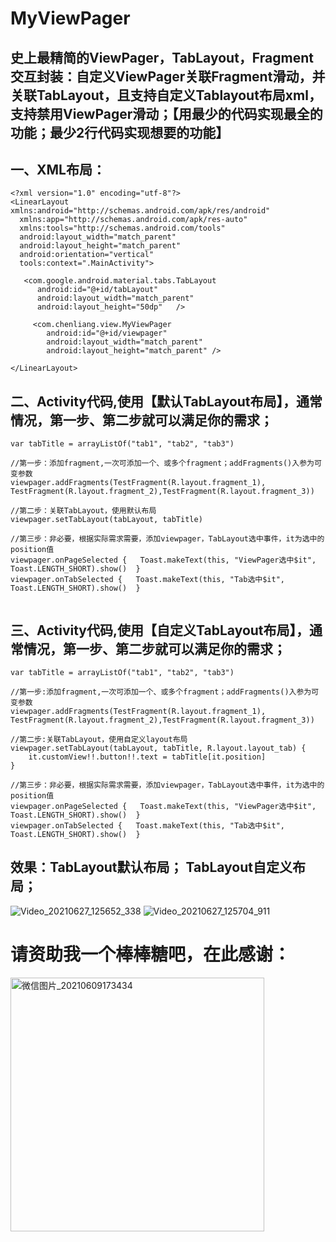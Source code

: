 # MyViewPager
## 史上最精简的ViewPager，TabLayout，Fragment交互封装：自定义ViewPager关联Fragment滑动，并关联TabLayout，且支持自定义Tablayout布局xml，支持禁用ViewPager滑动；【用最少的代码实现最全的功能；最少2行代码实现想要的功能】

## 一、XML布局：
```
<?xml version="1.0" encoding="utf-8"?>  
<LinearLayout xmlns:android="http://schemas.android.com/apk/res/android"  
  xmlns:app="http://schemas.android.com/apk/res-auto"  
  xmlns:tools="http://schemas.android.com/tools"  
  android:layout_width="match_parent"  
  android:layout_height="match_parent"  
  android:orientation="vertical"  
  tools:context=".MainActivity">  
  
   <com.google.android.material.tabs.TabLayout 
      android:id="@+id/tabLayout"  
      android:layout_width="match_parent"  
      android:layout_height="50dp"   />  

     <com.chenliang.view.MyViewPager  
        android:id="@+id/viewpager"  
        android:layout_width="match_parent"  
        android:layout_height="match_parent" />  
  
</LinearLayout>
```
  
## 二、Activity代码,使用【默认TabLayout布局】，通常情况，第一步、第二步就可以满足你的需求；

```
var tabTitle = arrayListOf("tab1", "tab2", "tab3")  
    
//第一步：添加fragment,一次可添加一个、或多个fragment；addFragments()入参为可变参数
viewpager.addFragments(TestFragment(R.layout.fragment_1), TestFragment(R.layout.fragment_2),TestFragment(R.layout.fragment_3))  
    
//第二步：关联TabLayout，使用默认布局
viewpager.setTabLayout(tabLayout, tabTitle)  
     
//第三步：非必要，根据实际需求需要，添加viewpager，TabLayout选中事件，it为选中的position值  
viewpager.onPageSelected {   Toast.makeText(this, "ViewPager选中$it", Toast.LENGTH_SHORT).show()  }  
viewpager.onTabSelected {   Toast.makeText(this, "Tab选中$it", Toast.LENGTH_SHORT).show()  }
    
```

## 三、Activity代码,使用【自定义TabLayout布局】，通常情况，第一步、第二步就可以满足你的需求；
```
var tabTitle = arrayListOf("tab1", "tab2", "tab3")  
    
//第一步:添加fragment,一次可添加一个、或多个fragment；addFragments()入参为可变参数
viewpager.addFragments(TestFragment(R.layout.fragment_1), TestFragment(R.layout.fragment_2),TestFragment(R.layout.fragment_3))  
    
//第二步:关联TabLayout，使用自定义layout布局
viewpager.setTabLayout(tabLayout, tabTitle, R.layout.layout_tab) {  
    it.customView!!.button!!.text = tabTitle[it.position]  
}  
    
//第三步：非必要，根据实际需求需要，添加viewpager，TabLayout选中事件，it为选中的position值  
viewpager.onPageSelected {   Toast.makeText(this, "ViewPager选中$it", Toast.LENGTH_SHORT).show()  }  
viewpager.onTabSelected {   Toast.makeText(this, "Tab选中$it", Toast.LENGTH_SHORT).show()  }
```

## 效果：TabLayout默认布局；                        TabLayout自定义布局；
![Video_20210627_125652_338](https://user-images.githubusercontent.com/4067327/123533357-76294c80-d747-11eb-9eac-2587ca3eb38f.gif)   ![Video_20210627_125704_911](https://user-images.githubusercontent.com/4067327/123533375-92c58480-d747-11eb-9a3c-5dc7e3a63998.gif)



# 请资助我一个棒棒糖吧，在此感谢：

<img width="406" alt="微信图片_20210609173434" src="https://user-images.githubusercontent.com/4067327/121332592-989b2780-c94a-11eb-9543-a4e00db3b759.png">


 

